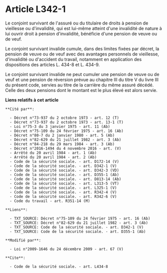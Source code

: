 # Article L342-1

Le conjoint survivant de l'assuré ou du titulaire de droits à pension de vieillesse ou d'invalidité, qui est lui-même atteint
d'une invalidité de nature à lui ouvrir droit à pension d'invalidité, bénéficie d'une pension de veuve ou de veuf. 

Le conjoint survivant invalide cumule, dans des limites fixées par décret, la pension de veuve ou de veuf avec des avantages
personnels de vieillesse, d'invalidité ou d'accident du travail, notamment en application des dispositions des articles L.
434-8 et L. 434-9. 

Le conjoint survivant invalide ne peut cumuler une pension de veuve ou de veuf et une pension de réversion prévue au chapitre
III du titre V du livre III du présent code, servies au titre de la carrière du même assuré décédé. Celle des deux pensions
dont le montant est le plus élevé est alors servie.

**Liens relatifs à cet article**

	**Cité par**:

	  - Décret n°73-937 du 2 octobre 1973 - art. 12 (T)
	  - Décret n°73-937 du 2 octobre 1973 - art. 13-1 (T)
	  - Loi n°75-3 du 3 janvier 1975 - art. 11 (Ab)
	  - Décret n°75-109 du 24 février 1975 - art. 16 (Ab)
	  - Décret n°80-7 du 2 janvier 1980 - art. 5 (Ab)
	  - Décret n°82-629 du 21 juillet 1982 - art. 3 (Ab)
	  - Décret n°84-218 du 29 mars 1984 - art. 3 (Ab)
	  - Décret n°2016-1494 du 4 novembre 2016 - art. (V)
	  - Arrêté du 20 avril 1984 - art. 1 (Ab)
	  - Arrêté du 20 avril 1984 - art. 2 (Ab)
	  - Code de la sécurité sociale. - art. D172-14 (V)
	  - Code de la sécurité sociale. - art. D342-1 (V)
	  - Code de la sécurité sociale. - art. D342-3 (VD)
	  - Code de la sécurité sociale. - art. D355-1 (Ab)
	  - Code de la sécurité sociale. - art. D813-14 (Ab)
	  - Code de la sécurité sociale. - art. L313-5 (VT)
	  - Code de la sécurité sociale. - art. L325-1 (V)
	  - Code de la sécurité sociale. - art. R342-4 (V)
	  - Code de la sécurité sociale. - art. R342-6 (V)
	  - Code du travail - art. R351-14 (M)

	**Liens**:

	  - TXT_SOURCE: Décret n°75-109 du 24 février 1975 - art. 16 (Ab)
	  - TXT_SOURCE: Décret n°82-629 du 21 juillet 1982 - art. 3 (Ab)
	  - TXT_SOURCE: Code de la sécurité sociale. - art. D342-1 (V)
	  - TXT_SOURCE: Code de la sécurité sociale. - art. D355-1 (Ab)

	**Modifié par**:

	  - Loi n°2009-1646 du 24 décembre 2009 - art. 67 (V)

	**Cite**:

	  - Code de la sécurité sociale. - art. L434-8
